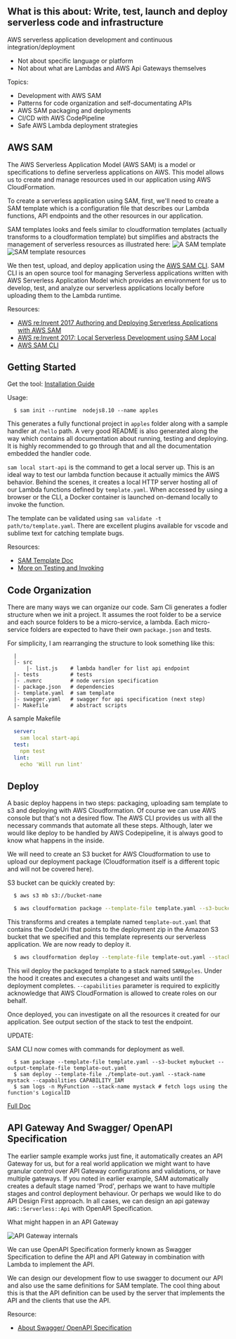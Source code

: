 ## What is this about: Write, test, launch and deploy serverless code and infrastructure

AWS serverless application development and continuous integration/deployment

- Not about specific language or platform
- Not about what are Lambdas and AWS Api Gateways themselves

Topics:
- Development with AWS SAM
- Patterns for code organization and self-documentating APIs
- AWS SAM packaging and deployments
- CI/CD with AWS CodePipeline
- Safe AWS Lambda deployment strategies

## AWS SAM

The AWS Serverless Application Model (AWS SAM) is a model or specifications to define serverless applications on AWS. This model allows us to create and manage resources used in our application using AWS CloudFormation.

To create a serverless application using SAM, first, we'll need to create a SAM template which is a configuration file that describes our Lambda functions, API endpoints and the other resources in our application.

SAM templates looks and feels similar to cloudformation templates (actually transforms to a cloudformation template) but simplifies and abstracts the management of serverless resources as illustrated here:
![A SAM template](https://image.slidesharecdn.com/3-170603004817/95/building-aws-lambda-applications-with-the-aws-serverless-application-model-aws-sam-june-2017-aws-online-tech-talks-16-638.jpg?cb=1496451007 "A SAM template")
![SAM template resources](https://image.slidesharecdn.com/srv311-authoring-and-deploying-8533218c-51bf-4889-8f9e-6a3f52380159-1404412007-171213232428/95/authoring-and-deploying-serverless-applications-with-aws-sam-srv311-reinvent-2017-17-638.jpg?cb=1513207484, "SAM template resources")

We then test, upload, and deploy application using the [AWS SAM CLI](https://github.com/awslabs/serverless-application-model).
SAM CLI is an open source tool for managing Serverless applications written with AWS Serverless Application Model which provides an environment for us to develop, test, and analyze our serverless applications locally before uploading them to the Lambda runtime.

Resources:
- [AWS re:Invent 2017 Authoring and Deploying Serverless Applications with AWS SAM ](https://www.youtube.com/watch?v=pMyniSCOJdA)
- [AWS re:Invent 2017: Local Serverless Development using SAM Local ](https://www.youtube.com/watch?v=oGawhLx3Dxo)
- [AWS SAM CLI](https://github.com/awslabs/aws-sam-cli)

## Getting Started

Get the tool: [Installation Guide](https://github.com/awslabs/aws-sam-cli/blob/develop/docs/installation.rst)

Usage:

```
  $ sam init --runtime  nodejs8.10 --name apples

```

This generates a fully functional project in `apples` folder along with a sample handler at `/hello` path. A very good README is also generated along the way which contains all documentation about running, testing and deploying. It is highly recommended to go through that and all the documentation embedded the handler code.

`sam local start-api` is the command to get a local server up. This is an ideal way to test our lambda function because it actually mimics the AWS behavior. Behind the scenes, it creates a local HTTP server hosting all of our Lambda functions defined by `template.yaml`. When accessed by using a browser or the CLI, a Docker container is launched on-demand locally to invoke the function.

The template can be validated using `sam validate -t path/to/template.yaml`.
There are excellent plugins available for vscode and sublime text for catching template bugs.

Resources:
- [SAM Template Doc](https://docs.aws.amazon.com/lambda/latest/dg/serverless_app.html)
- [More on Testing and Invoking](https://docs.aws.amazon.com/lambda/latest/dg/test-sam-cli.html)

## Code Organization

There are many ways we can organize our code. Sam Cli generates a fodler structure when we init a project. It assumes the root folder to be a service and each source folders to be a micro-service, a lambda. Each micro-service folders are expected to have their own `package.json` and tests.

For simplicity, I am rearranging the structure to look something like this:

```
  |
  |- src
      |- list.js    # lambda handler for list api endpoint
  |- tests          # tests
  |- .nvmrc         # node version specification
  |- package.json   # dependencies
  |- template.yaml  # sam template
  |- swagger.yaml   # swagger for api specification (next step)
  |- Makefile       # abstract scripts

```
A sample Makefile

```yaml
  server:
    sam local start-api
  test:
    npm test
  lint:
    echo 'Will run lint'
```

## Deploy

A basic deploy happens in two steps: packaging, uploading sam template to s3 and deploying with AWS Cloudformation. Of course we can use AWS console but that's not a desired flow. The AWS CLI provides us with all the necessary commands that automate all these steps. Although, later we would like deploy to be handled by AWS Codepipeline, it is always good to know what happens in the inside.

We will need to create an S3 bucket for AWS Cloudformation to use to upload our deployment package (Cloudformation itself is a different topic and will not be covered here).

S3 bucket can be quickly created by:

```bash
  $ aws s3 mb s3://bucket-name
```

```bash
  $ aws cloudformation package --template-file template.yaml --s3-bucket lambda-deploy-pkgs --output-template-file template-out.yaml --profile aws-profile

```

This transforms and creates a template named `template-out.yaml` that contains the CodeUri that points to the deployment zip in the Amazon S3 bucket that we specified and this template represents our serverless application. We are now ready to deploy it.

```bash
  $ aws cloudformation deploy --template-file template-out.yaml --stack-name SAMApples --capabilities CAPABILITY_IAM --profile aws-profile

```
This wil deploy the packaged template to a stack named `SAMApples`. Under the hood it creates and executes a changeset and waits until the deployment completes. `--capabilities` parameter is required to explicitly acknowledge that AWS CloudFormation is allowed to create roles on our behalf.

Once deployed, you can investigate on all the resources it created for our application. See output section of the stack to test the endpoint.

UPDATE:

SAM CLI now comes with commands for deployment as well.

```
  $ sam package --template-file template.yaml --s3-bucket mybucket --output-template-file template-out.yaml
  $ sam deploy --template-file ./template-out.yaml --stack-name mystack --capabilities CAPABILITY_IAM
  $ sam logs -n MyFunction --stack-name mystack # fetch logs using the function's LogicalID
```

[Full Doc](https://docs.aws.amazon.com/lambda/latest/dg/test-sam-cli.html)

## API Gateway And Swagger/ OpenAPI Specification

The earlier sample example works just fine, it automatically creates an API Gateway for us, but for a real world application we might want to have granular control over API Gateway configurations and validations, or have multiple gateways. If you noted in earlier example, SAM automatically creates a default stage named 'Prod', perhaps we want to have multiple stages and control deployment behaviour. Or perhaps we would like to do API Design First approach. In all cases, we can design an api gateway `AWS::Serverless::Api` with OpenAPI Specification.

What might happen in an API Gateway

![API Gateway internals](https://cloudonaut.io/images/2015/11/API-Gateway-Internals.png "API Gateway internals")

We can use OpenAPI Specification formerly known as Swagger Specification to define the API and API Gateway in combination with Lambda to implement the API.

We can design our development flow to use swagger to document our API and also use the same definitions for SAM template. The cool thing about this is that the API definition can be used by the server that implements the API and the clients that use the API.

Resource:
- [About Swagger/ OpenAPI Specification](https://swagger.io/docs/specification/about/)



